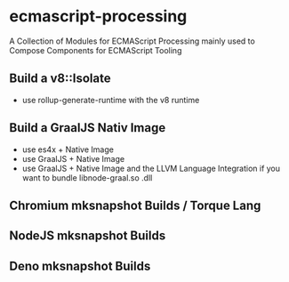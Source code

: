 # ecmascript-processing
A Collection of Modules for ECMAScript Processing mainly used to Compose Components for ECMAScript Tooling

## Build a v8::Isolate 
- use rollup-generate-runtime with the v8 runtime 

## Build a GraalJS Nativ Image
- use es4x + Native Image
- use GraalJS + Native Image
- use GraalJS + Native Image and the LLVM Language Integration if you want to bundle libnode-graal.so .dll

## Chromium mksnapshot Builds / Torque Lang

## NodeJS mksnapshot Builds

## Deno mksnapshot Builds 
